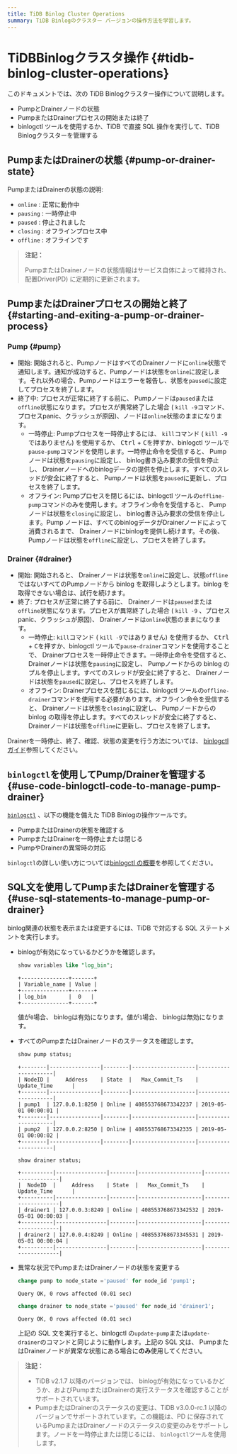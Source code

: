 ```yaml
---
title: TiDB Binlog Cluster Operations
summary: TiDB Binlogのクラスター バージョンの操作方法を学習します。
---
```


# TiDBBinlogクラスタ操作 {#tidb-binlog-cluster-operations}

このドキュメントでは、次の TiDB Binlogクラスター操作について説明します。

-   PumpとDrainerノードの状態
-   PumpまたはDrainerプロセスの開始または終了
-   binlogctl ツールを使用するか、TiDB で直接 SQL 操作を実行して、TiDB Binlogクラスターを管理する

## PumpまたはDrainerの状態 {#pump-or-drainer-state}

PumpまたはDrainerの状態の説明:

-   `online` : 正常に動作中
-   `pausing` : 一時停止中
-   `paused` : 停止されました
-   `closing` : オフラインプロセス中
-   `offline` : オフラインです

> **注記：**
>
> PumpまたはDrainerノードの状態情報はサービス自体によって維持され、配置Driver(PD) に定期的に更新されます。

## PumpまたはDrainerプロセスの開始と終了 {#starting-and-exiting-a-pump-or-drainer-process}

### Pump {#pump}

-   開始: 開始されると、PumpノードはすべてのDrainerノードに`online`状態で通知します。通知が成功すると、Pumpノードは状態を`online`に設定します。それ以外の場合、Pumpノードはエラーを報告し、状態を`paused`に設定してプロセスを終了します。
-   終了中: プロセスが正常に終了する前に、 Pumpノードは`paused`または`offline`状態になります。プロセスが異常終了した場合 ( `kill -9`コマンド、プロセスpanic、クラッシュが原因)、ノードは`online`状態のままになります。
    -   一時停止: Pumpプロセスを一時停止するには、 `kill`コマンド ( `kill -9`ではありません) を使用するか、 <kbd>Ctrl</kbd> + <kbd>C</kbd>を押すか、binlogctl ツールで`pause-pump`コマンドを使用します。一時停止命令を受信すると、 Pumpノードは状態を`pausing`に設定し、 binlog書き込み要求の受信を停止し、 Drainerノードへのbinlogデータの提供を停止します。すべてのスレッドが安全に終了すると、 Pumpノードは状態を`paused`に更新し、プロセスを終了します。
    -   オフライン: Pumpプロセスを閉じるには、binlogctl ツールの`offline-pump`コマンドのみを使用します。オフライン命令を受信すると、 Pumpノードは状態を`closing`に設定し、 binlog書き込み要求の受信を停止します。Pump ノードは、すべてのbinlogデータがDrainerノードによって消費されるまで、 Drainerノードにbinlogを提供し続けます。その後、 Pumpノードは状態を`offline`に設定し、プロセスを終了します。

### Drainer {#drainer}

-   開始: 開始されると、 Drainerノードは状態を`online`に設定し、状態`offline`ではないすべてのPumpノードから binlog を取得しようとします。binlog を取得できない場合は、試行を続けます。
-   終了: プロセスが正常に終了する前に、 Drainerノードは`paused`または`offline`状態になります。プロセスが異常終了した場合 ( `kill -9` 、プロセスpanic、クラッシュが原因)、 Drainerノードは`online`状態のままになります。
    -   一時停止: `kill`コマンド ( `kill -9`ではありません) を使用するか、 <kbd>Ctrl</kbd> + <kbd>C</kbd>を押すか、binlogctl ツールで`pause-drainer`コマンドを使用することで、 Drainerプロセスを一時停止できます。一時停止命令を受信すると、 Drainerノードは状態を`pausing`に設定し、 Pumpノードからの binlog のプルを停止します。すべてのスレッドが安全に終了すると、 Drainerノードは状態を`paused`に設定し、プロセスを終了します。
    -   オフライン: Drainerプロセスを閉じるには、binlogctl ツールの`offline-drainer`コマンドを使用する必要があります。オフライン命令を受信すると、 Drainerノードは状態を`closing`に設定し、 Pumpノードからの binlog の取得を停止します。すべてのスレッドが安全に終了すると、 Drainerノードは状態を`offline`に更新し、プロセスを終了します。

Drainerを一時停止、終了、確認、状態の変更を行う方法については、 [binlogctl ガイド](/tidb-binlog/binlog-control.md)参照してください。

## <code>binlogctl</code>を使用してPump/Drainerを管理する {#use-code-binlogctl-code-to-manage-pump-drainer}

[`binlogctl`](https://github.com/pingcap/tidb-binlog/tree/release-8.1/binlogctl) 、以下の機能を備えた TiDB Binlogの操作ツールです。

-   PumpまたはDrainerの状態を確認する
-   PumpまたはDrainerを一時停止または閉じる
-   PumpやDrainerの異常時の対応

`binlogctl`の詳しい使い方については[binlogctl の概要](/tidb-binlog/binlog-control.md)を参照してください。

## SQL文を使用してPumpまたはDrainerを管理する {#use-sql-statements-to-manage-pump-or-drainer}

binlog関連の状態を表示または変更するには、TiDB で対応する SQL ステートメントを実行します。

-   binlogが有効になっているかどうかを確認します。

    ```sql
    show variables like "log_bin";
    ```

        +---------------+-------+
        | Variable_name | Value |
        +---------------+-------+
        | log_bin       |  0   |
        +---------------+-------+

    値が`0`場合、 binlogは有効になります。値が`1`場合、 binlogは無効になります。

-   すべてのPumpまたはDrainerノードのステータスを確認します。

    ```sql
    show pump status;
    ```

        +--------|----------------|--------|--------------------|---------------------|
        | NodeID |     Address    | State  |   Max_Commit_Ts    |    Update_Time      |
        +--------|----------------|--------|--------------------|---------------------|
        | pump1  | 127.0.0.1:8250 | Online | 408553768673342237 | 2019-05-01 00:00:01 |
        +--------|----------------|--------|--------------------|---------------------|
        | pump2  | 127.0.0.2:8250 | Online | 408553768673342335 | 2019-05-01 00:00:02 |
        +--------|----------------|--------|--------------------|---------------------|

    ```sql
    show drainer status;
    ```

        +----------|----------------|--------|--------------------|---------------------|
        |  NodeID  |     Address    | State  |   Max_Commit_Ts    |    Update_Time      |
        +----------|----------------|--------|--------------------|---------------------|
        | drainer1 | 127.0.0.3:8249 | Online | 408553768673342532 | 2019-05-01 00:00:03 |
        +----------|----------------|--------|--------------------|---------------------|
        | drainer2 | 127.0.0.4:8249 | Online | 408553768673345531 | 2019-05-01 00:00:04 |
        +----------|----------------|--------|--------------------|---------------------|

-   異常な状況でPumpまたはDrainerノードの状態を変更する

    ```sql
    change pump to node_state ='paused' for node_id 'pump1';
    ```

        Query OK, 0 rows affected (0.01 sec)

    ```sql
    change drainer to node_state ='paused' for node_id 'drainer1';
    ```

        Query OK, 0 rows affected (0.01 sec)

    上記の SQL 文を実行すると、binlogctl の`update-pump`または`update-drainer`のコマンドと同じように動作します。上記の SQL 文は、 PumpまたはDrainerノードが異常な状態にある場合に**のみ**使用してください。

> **注記：**
>
> -   TiDB v2.1.7 以降のバージョンでは、 binlogが有効になっているかどうか、およびPumpまたはDrainerの実行ステータスを確認することがサポートされています。
> -   PumpまたはDrainerのステータスの変更は、TiDB v3.0.0-rc.1 以降のバージョンでサポートされています。この機能は、PD に保存されているPumpまたはDrainerノードのステータスの変更のみをサポートします。ノードを一時停止または閉じるには、 `binlogctl`ツールを使用します。
